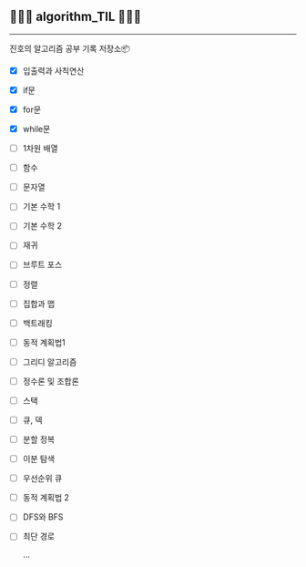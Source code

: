## 👨🏻‍💻 algorithm_TIL 👨🏻‍💻

---

진호의 알고리즘 공부 기록 저장소📦

- [x] 입출력과 사칙연산
- [x] if문
- [x] for문
- [x] while문
- [ ] 1차원 배열
- [ ] 함수
- [ ] 문자열
- [ ] 기본 수학 1
- [ ] 기본 수학 2
- [ ] 재귀
- [ ] 브루트 포스
- [ ] 정렬
- [ ] 집합과 맵
- [ ] 백트래킹
- [ ] 동적 계획법1
- [ ] 그리디 알고리즘
- [ ] 정수론 및 조합론
- [ ] 스택
- [ ] 큐, 덱
- [ ] 분할 정복
- [ ] 이분 탐색
- [ ] 우선순위 큐
- [ ] 동적 계획법 2
- [ ] DFS와 BFS
- [ ] 최단 경로

  ...
